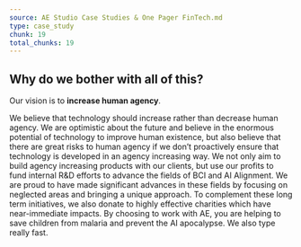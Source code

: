 ```yaml
---
source: AE Studio Case Studies & One Pager FinTech.md
type: case_study
chunk: 19
total_chunks: 19
---
```


## Why do we bother with all of this?

Our vision is to **increase human agency**.

We believe that technology should increase rather than decrease human agency. We are optimistic about the future and believe in the enormous potential of technology to improve human existence, but also believe that there are great risks to human agency if we don’t proactively ensure that technology is developed in an agency increasing way. We not only aim to build agency increasing products with our clients, but use our profits to fund internal R&D efforts to advance the fields of BCI and AI Alignment. We are proud to have made significant advances in these fields by focusing on neglected areas and bringing a unique approach. To complement these long term initiatives, we also donate to highly effective charities which have near-immediate impacts. By choosing to work with AE, you are helping to save children from malaria and prevent the AI apocalypse. We also type really fast.